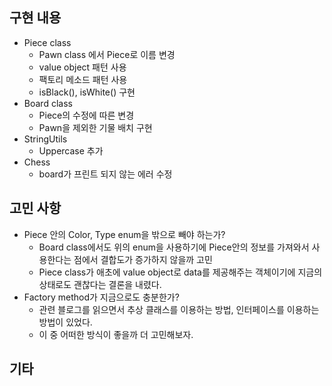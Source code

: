 ## 구현 내용
- Piece class
  + Pawn class 에서 Piece로 이름 변경
  + value object 패턴 사용
  + 팩토리 메소드 패턴 사용
  + isBlack(), isWhite() 구현
- Board class
  + Piece의 수정에 따른 변경
  + Pawn을 제외한 기물 배치 구현
- StringUtils
  + Uppercase 추가
- Chess
  + board가 프린트 되지 않는 에러 수정

## 고민 사항
- Piece 안의 Color, Type enum을 밖으로 빼야 하는가?
  + Board class에서도 위의 enum을 사용하기에 Piece안의 정보를 가져와서 사용한다는 점에서 결합도가 증가하지 않을까 고민
  + Piece class가 애초에 value object로 data를 제공해주는 객체이기에 지금의 상태로도 괜찮다는 결론을 내렸다.
- Factory method가 지금으로도 충분한가?
  + 관련 블로그를 읽으면서 추상 클래스를 이용하는 방법, 인터페이스를 이용하는 방법이 있었다.
  + 이 중 어떠한 방식이 좋을까 더 고민해보자.

## 기타
